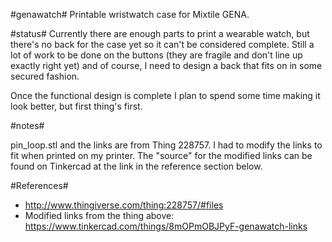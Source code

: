 #genawatch#
Printable wristwatch case for Mixtile GENA.

#status#
Currently there are enough parts to print a wearable watch, but there's no back for the case yet so it can't be considered complete.  Still a lot of work to be done on the buttons (they are fragile and don't line up exactly right yet) and of course, I need to design a back that fits on in some secured fashion.

Once the functional design is complete I plan to spend some time making it look better, but first thing's first.

#notes#

pin_loop.stl and the links are from Thing 228757.  I had to modify the links to fit when printed on my printer.  The "source" for the modified links can be found on Tinkercad at the link in the reference section below.

#References#
*  http://www.thingiverse.com/thing:228757/#files
*  Modified links from the thing above: https://www.tinkercad.com/things/8mOPmOBJPyF-genawatch-links
